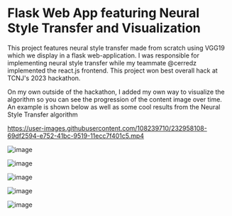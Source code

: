 # Flask Web App featuring Neural Style Transfer and Visualization


This project features neural style transfer made from scratch using VGG19 which we display in a flask web-application. I was responsible for implementing neural style transfer while my teammate @cerredz implemented the react.js frontend. This project won best overall hack at TCNJ's 2023 hackathon.

On my own outside of the hackathon, I added my own way to visualize the algorithm so you can see the progression of the content image over time. An example is shown below as well as some cool results from the Neural Style Transfer algorithm


https://user-images.githubusercontent.com/108239710/232958108-69df2594-e752-41bc-9519-11ecc7f401c5.mp4


![image](https://user-images.githubusercontent.com/108239710/232345928-782092f8-6321-4a22-8034-dcdf045603f2.png)



![image](https://user-images.githubusercontent.com/108239710/232345973-72a9b6f6-dffb-47af-9523-323a0af24982.png)



![image](https://user-images.githubusercontent.com/108239710/232346053-951a17ef-1078-488f-9d0a-25c8651335f8.png)



![image](https://user-images.githubusercontent.com/108239710/232345994-f367074a-817f-47f3-862b-ce09fba3a850.png)


![image](https://user-images.githubusercontent.com/108239710/234461441-e8a7b810-57b7-4967-ab30-b9612cf3a6f8.png)







